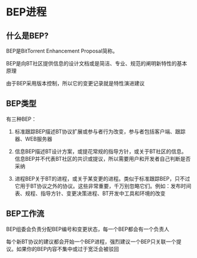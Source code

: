 # BEP进程



## 什么是BEP?

BEP是BitTorrent Enhancement Proposal简称。

BEP是向BT社区提供信息的设计文档或是简洁、专业、规范的阐明新特性的基本原理

由于BEP采用版本控制，所以它的变更记录就是特性演进建议



## BEP类型

有三种BEP：

1. 标准跟踪BEP描述BT协议扩展或参与者行为改变，参与者包括客户端、跟踪器、WEB服务器

2. 信息BEP描述BT设计方案，或提花常规的指导方针，或关于BT社区的信息。信息BEP并不代表BT社区的共识或提议，所以需要用户和开发者自己判断是否采纳

3. 进程BEP关于BT的进程，或关于某变更的进程。类似于标准跟踪BEP，只不过它用于BT协议之外的协议。这些非常重要，千万别忽略它们。例如：发布时间表、规程、指导方针、变更决策进程、BT开发中工具和环境的改变

   

## BEP工作流

BEP组委会负责分配BEP编号和变更状态，每一个BEP都会有一个负责人

每个新BT协议的建议都会开始一个BEP进程，强烈建议一个BEP只关联一个提议。如果你的BEP内容不集中或过于宽泛会被驳回
